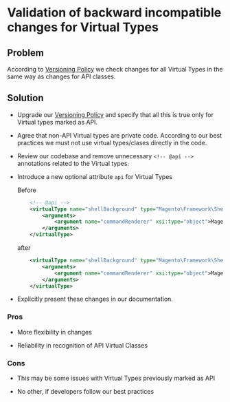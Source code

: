 # Validation of backward incompatible changes for Virtual Types

## Problem

 According to [Versioning Policy](https://devdocs.magento.com/guides/v2.3/extension-dev-guide/versioning/codebase-changes.html) 
 we check changes for all Virtual Types in the same way as changes for API classes.

## Solution

* Upgrade our [Versioning Policy](https://devdocs.magento.com/guides/v2.3/extension-dev-guide/versioning/codebase-changes.html) 
and specify that all this is true only for Virtual types marked as API.

* Agree that non-API Virtual types are private code. According to our best practices we must not use virtual types/clases directly in the code.

* Review our codebase and remove unnecessary ```<!-- @api -->``` annotations related to the Virtual types.

* Introduce a new optional attribute ```api``` for Virtual Types

    Before
    ```xml
        <!-- @api -->
        <virtualType name="shellBackground" type="Magento\Framework\Shell">
            <arguments>
                <argument name="commandRenderer" xsi:type="object">Magento\Framework\Shell\CommandRendererBackground</argument>
            </arguments>
        </virtualType>
    ```
    
    after
    ```xml
        <virtualType name="shellBackground" type="Magento\Framework\Shell" api="true">
            <arguments>
                <argument name="commandRenderer" xsi:type="object">Magento\Framework\Shell\CommandRendererBackground</argument>
            </arguments>
        </virtualType>
    ```

* Explicitly present these changes in our documentation.

### Pros

* More flexibility in changes

* Reliability in recognition of API Virtual Classes

### Cons

* This may be some issues with Virtual Types previously marked as API

* No other, if developers follow our best practices